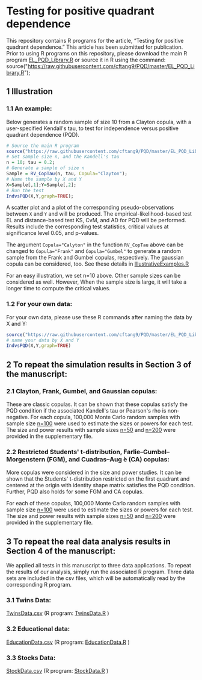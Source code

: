 # Testing for positive quadrant dependence

This repository contains R programs for the article, “Testing for positive quadrant dependence.” 
This article has been submitted for publication. 
Prior to using R programs on this repository, please download the main R program [EL_PQD_Library.R](https://raw.githubusercontent.com/cftang9/PQD/master/EL_PQD_Library.R) or source it in R using the command: source("https://raw.githubusercontent.com/cftang9/PQD/master/EL_PQD_Library.R"); 

## 1  Illustration

### 1.1  An example: 

Below generates a random sample of size 10 from a Clayton copula, with a user-specified Kendall's tau, to test for independence versus positive quadrant dependence (PQD). 
```R
# Source the main R program
source("https://raw.githubusercontent.com/cftang9/PQD/master/EL_PQD_Library.R"); 
# Set sample size n, and the Kandell's tau
n = 10; tau = 0.2;
# Generate a sample of size n
Sample = RV_CopTau(n, tau, Copula="Clayton"); 
# Name the sample by X and Y
X=Sample[,1];Y=Sample[,2];
# Run the test
IndvsPQD(X,Y,graph=TRUE); 
```
A scatter plot and a plot of the corresponding pseudo-observations between `X` and `Y` and will be produced. 
The empirical-likelihood-based test EL and distance-based test KS, CvM, and AD for PQD will be performed. Results include the corresponding test statistics, critical values at significance level 0.05, and p-values.

The argument `Copula="Calyton"` in the function `RV_CopTau` above can be changed to `Copula="Frank"` and `Copula="Gumbel"` to generate a random sample from the Frank and Gumbel copulas, respectively. The gaussian copula can be considered, too. See these details in [IllustrativeExamples.R](https://raw.githubusercontent.com/cftang9/PQD/master/IllustrativeExamples.R)

For an easy illustration, we set n=10 above. Other sample sizes can be considered as well. However, When the sample size is large, it will take a longer time to compute the critical values.


### 1.2 For your own data: 
For your own data, please use these R commands after naming the data by X and Y:
```R
source("https://raw.githubusercontent.com/cftang9/PQD/master/EL_PQD_Library.R")
# name your data by X and Y
IndvsPQD(X,Y,graph=TRUE)
```

## 2 To repeat the simulation results in Section 3 of the manuscript: 

### 2.1 Clayton, Frank, Gumbel, and Gaussian copulas: 
These are classic copulas. It can be shown that these copulas satisfy the PQD condition if the associated Kandell's tau or Pearson's rho is non-negative.
For each copula, 100,000 Monte Carlo random samples with sample size
[n=100](https://raw.githubusercontent.com/cftang9/PQD/master/Clayton%20Frank%20Gumbel%20and%20Gaussian%20n%3D100.R)
were used to estimate the sizes or powers for each test. 
The size and power results with sample sizes 
[n=50](https://raw.githubusercontent.com/cftang9/PQD/master/Clayton%20Frank%20Gumbel%20and%20Gaussian%20n%3D50.R)
and 
[n=200](https://raw.githubusercontent.com/cftang9/PQD/master/Clayton%20Frank%20Gumbel%20and%20Gaussian%20n%3D200.R)
were provided in the supplementary file. 

### 2.2 Restricted Students' t-distribution, Farlie–Gumbel–Morgenstern (FGM), and Cuadras–Aug ́e (CA) copulas: 
More copulas were considered in the size and power studies. 
It can be shown that the Students' t-distribution restricted on the first quadrant and centered at the origin with identity shape matrix satisfies the PQD condition. Further, PQD also holds for some FGM and CA copulas. 

For each of these copulas, 100,000 Monte Carlo random samples with sample size
[n=100](https://raw.githubusercontent.com/cftang9/PQD/master/Restricted%20t%20FGM%20and%20CA%20n%3D100.R)
were used to estimate the sizes or powers for each test.
The size and power results with sample sizes 
[n=50](https://raw.githubusercontent.com/cftang9/PQD/master/Restricted%20t%20FGM%20and%20CA%20n%3D50.R)
and
[n=200](https://raw.githubusercontent.com/cftang9/PQD/master/Restricted%20t%20FGM%20and%20CA%20n%3D200.R)
were provided in the supplementary file. 


## 3 To repeat the real data analysis results in Section 4 of the manuscript:
We applied all tests in this manuscript to three data applications. To repeat the results of our analysis, simply run the associated R program. Three data sets are included in the csv files, which will be automatically read by the corresponding R program.


### 3.1 Twins Data:  

[TwinsData.csv](https://raw.githubusercontent.com/cftang9/PQD/master/TwinsData.csv) 
(R program: [TwinsData.R](https://raw.githubusercontent.com/cftang9/PQD/master/TwinsData.R) )

### 3.2 Educational data: 

[EducationData.csv](https://raw.githubusercontent.com/cftang9/PQD/master/EducationData.csv)
(R program: [EducationData.R](https://raw.githubusercontent.com/cftang9/PQD/master/EducationData.R) )


### 3.3 Stocks Data: 

[StockData.csv](https://raw.githubusercontent.com/cftang9/PQD/master/StockData.csv) 
(R program: [StockData.R](https://raw.githubusercontent.com/cftang9/PQD/master/StockData.R) )




